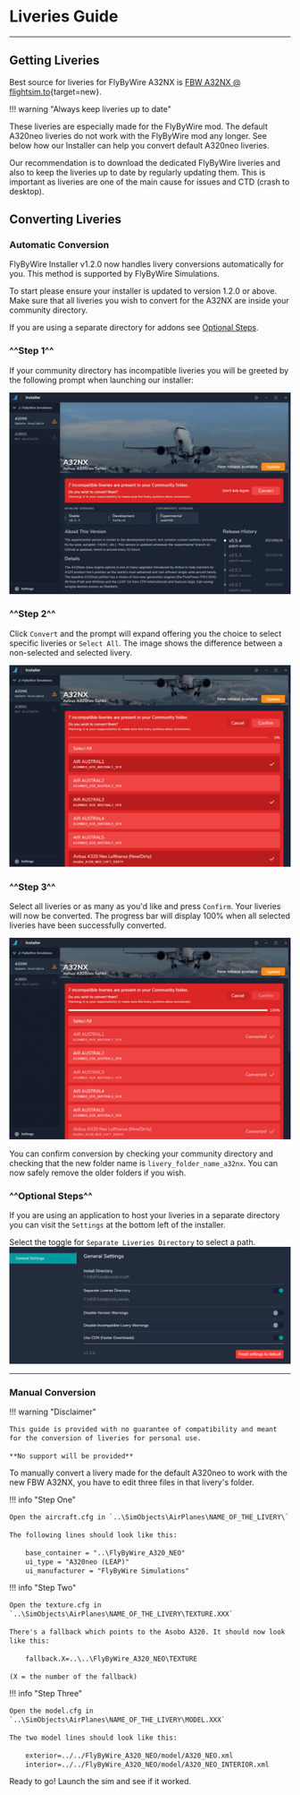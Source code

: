 # Liveries Guide

---

## Getting Liveries

Best source for liveries for FlyByWire A32NX is [FBW A32NX @ flightsim.to](https://flightsim.to/c/liveries/flybywire-a32nx/){target=new}.

!!! warning "Always keep liveries up to date"

These liveries are especially made for the FlyByWire mod. The default A320neo liveries do not work with the FlyByWire mod any longer. See below how our Installer can help you convert default A320neo liveries.

Our recommendation is to download the dedicated FlyByWire liveries and also to keep the liveries up to date by regularly updating them. This is important as liveries are one of the main cause for issues and CTD (crash to desktop).


## Converting Liveries

### Automatic Conversion

FlyByWire Installer v1.2.0 now handles livery conversions automatically for you. This method is supported by FlyByWire Simulations.

To start please ensure your installer is updated to version 1.2.0 or above. Make sure that all liveries you wish to convert for the A32NX are inside your community directory.

If you are using a separate directory for addons see [Optional Steps](#optional-steps).

### ^^Step 1^^

If your community directory has incompatible liveries you will be greeted by the following prompt when launching our installer:

![installer conversion one](assets/installer1.png)

### ^^Step 2^^

Click `Convert` and the prompt will expand offering you the choice to select specific liveries or `Select All`. The image shows the difference between a non-selected and selected livery.

![installer conversion two](assets/installer2.png)

### ^^Step 3^^

Select all liveries or as many as you'd like and press `Confirm`. Your liveries will now be converted. The progress bar will display 100% when all selected liveries have been successfully converted.

![installer conversion four](assets/installer4.png)

You can confirm conversion by checking your community directory and checking that the new folder name is `livery_folder_name_a32nx`. You can now safely remove the older folders if you wish.

### ^^Optional Steps^^

If you are using an application to host your liveries in a separate directory you can visit the `Settings` at the bottom left of the installer.

Select the toggle for `Separate Liveries Directory` to select a path.
![installer conversion three](assets/installer3.png)

***

### Manual Conversion

!!! warning "Disclaimer"

    This guide is provided with no guarantee of compatibility and meant for the conversion of liveries for personal use.

    **No support will be provided**

To manually convert a livery made for the default A320neo to work with the new FBW A32NX, you have to edit three files in that livery's folder.

!!! info "Step One"

    Open the aircraft.cfg in `..\SimObjects\AirPlanes\NAME_OF_THE_LIVERY\`

    The following lines should look like this:

        base_container = "..\FlyByWire_A320_NEO"
        ui_type = "A320neo (LEAP)"
        ui_manufacturer = "FlyByWire Simulations"

!!! info "Step Two"

    Open the texture.cfg in `..\SimObjects\AirPlanes\NAME_OF_THE_LIVERY\TEXTURE.XXX`

    There's a fallback which points to the Asobo A320. It should now look like this:

        fallback.X=..\..\FlyByWire_A320_NEO\TEXTURE

    (X = the number of the fallback)

!!! info "Step Three"

    Open the model.cfg in `..\SimObjects\AirPlanes\NAME_OF_THE_LIVERY\MODEL.XXX`

    The two model lines should look like this:

        exterior=../../FlyByWire_A320_NEO/model/A320_NEO.xml
        interior=../../FlyByWire_A320_NEO/model/A320_NEO_INTERIOR.xml

Ready to go! Launch the sim and see if it worked.
